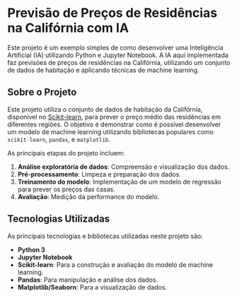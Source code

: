 
# Previsão de Preços de Residências na Califórnia com IA

Este projeto é um exemplo simples de como desenvolver uma Inteligência Artificial (IA) utilizando Python e Jupyter Notebook. A IA aqui implementada faz previsões de preços de residências na Califórnia, utilizando um conjunto de dados de habitação e aplicando técnicas de machine learning.

## Sobre o Projeto

Este projeto utiliza o conjunto de dados de habitação da Califórnia, disponível no [Scikit-learn](https://scikit-learn.org/stable/datasets/real_world.html#california-housing-dataset), para prever o preço médio das residências em diferentes regiões. O objetivo é demonstrar como é possível desenvolver um modelo de machine learning utilizando bibliotecas populares como `scikit-learn`, `pandas`, e `matplotlib`.

As principais etapas do projeto incluem:
1. **Análise exploratória de dados**: Compreensão e visualização dos dados.
2. **Pré-processamento**: Limpeza e preparação dos dados.
3. **Treinamento do modelo**: Implementação de um modelo de regressão para prever os preços das casas.
4. **Avaliação**: Medição da performance do modelo.

## Tecnologias Utilizadas

As principais tecnologias e bibliotecas utilizadas neste projeto são:

- **Python 3**
- **Jupyter Notebook**
- **Scikit-learn**: Para a construção e avaliação do modelo de machine learning.
- **Pandas**: Para manipulação e análise dos dados.
- **Matplotlib/Seaborn**: Para a visualização de dados.
